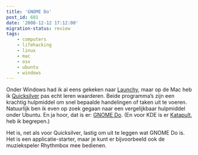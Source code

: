 ```yaml
---
title: 'GNOME Do'
post_id: 601
date: '2008-12-12 17:12:00'
migration-status: review
tags:
    - computers
    - lifehacking
    - linux
    - mac
    - osx
    - ubuntu
    - windows
---
```


Onder Windows had ik al eens gekeken naar [Launchy](http://www.lauchy.net/), maar op de Mac heb ik [Quicksilver](http://www.blacktree.com/quicksilver) pas echt leren waarderen. Beide programma’s zijn een krachtig hulpmiddel om snel bepaalde handelingen of taken uit te voeren. Natuurlijk ben ik even op zoek gegaan naar een vergelijkbaar hulpmiddel onder Ubuntu. En ja hoor, dat is er: [GNOME Do](http://do.davebsd.com/). (En voor KDE is er [Katapult](http://katapult.kde.org/), heb ik begrepen.)

Het is, net als voor Quicksilver, lastig om uit te leggen wat GNOME Do is. Het is een applicatie-starter, maar je kunt er bijvoorbeeld ook de muziekspeler Rhythmbox mee bedienen.
